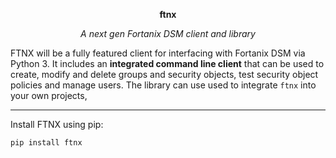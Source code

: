 <p align="center"><strong>ftnx</strong></p>
<p align="center"><em>A next gen Fortanix DSM client and library</em></p>

FTNX will be a fully featured client for interfacing with Fortanix DSM via Python 3. It includes
an **integrated command line client** that can be used to create, modify and delete groups and
security objects, test security object policies and manage users. The library can use used to
integrate `ftnx` into your own projects,

---

Install FTNX using pip:
```shell
pip install ftnx
```